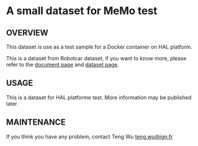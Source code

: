 # A small dataset for MeMo test

## OVERVIEW
This dataset is use as a test sample for a Docker container on HAL platform.

This is a dataset from Robotcar dataset, if you want to know more, please refer to the [document page](https://robotcar-dataset.robots.ox.ac.uk/documentation/) and [dataset page](https://robotcar-dataset.robots.ox.ac.uk/datasets/).

## USAGE

This is a dataset for HAL platforme test. More information may be published later.

## MAINTENANCE

If you think you have any problem, contact Teng Wu <teng.wu@ign.fr>

